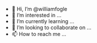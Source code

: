 - 👋 Hi, I’m @williamfogle
- 👀 I’m interested in ...
- 🌱 I’m currently learning ...
- 💞️ I’m looking to collaborate on ...
- 📫 How to reach me ...

<!---
williamfogle/williamfogle is a ✨ special ✨ repository because its `README.md` (this file) appears on your GitHub profile.
You can click the Preview link to take a look at your changes.
--->
